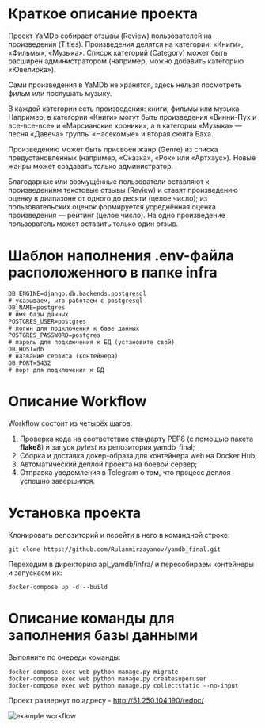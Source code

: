 # Краткое описание проекта
Проект YaMDb собирает отзывы (Review) пользователей на произведения (Titles). Произведения делятся на категории: «Книги», «Фильмы», «Музыка». Список категорий (Category) может быть расширен администратором (например, можно добавить категорию «Ювелирка»).

Сами произведения в YaMDb не хранятся, здесь нельзя посмотреть фильм или послушать музыку.

В каждой категории есть произведения: книги, фильмы или музыка. Например, в категории «Книги» могут быть произведения «Винни-Пух и все-все-все» и «Марсианские хроники», а в категории «Музыка» — песня «Давеча» группы «Насекомые» и вторая сюита Баха.

Произведению может быть присвоен жанр (Genre) из списка предустановленных (например, «Сказка», «Рок» или «Артхаус»). Новые жанры может создавать только администратор.

Благодарные или возмущённые пользователи оставляют к произведениям текстовые отзывы (Review) и ставят произведению оценку в диапазоне от одного до десяти (целое число); из пользовательских оценок формируется усреднённая оценка произведения — рейтинг (целое число). На одно произведение пользователь может оставить только один отзыв.

# Шаблон наполнения .env-файла расположенного в папке infra
```
DB_ENGINE=django.db.backends.postgresql 
# указываем, что работаем с postgresql
DB_NAME=postgres 
# имя базы данных
POSTGRES_USER=postgres 
# логин для подключения к базе данных
POSTGRES_PASSWORD=postgres 
# пароль для подключения к БД (установите свой)
DB_HOST=db 
# название сервиса (контейнера)
DB_PORT=5432 
# порт для подключения к БД
```
# Описание Workflow
Workflow состоит из четырёх шагов:
1. Проверка кода на соответствие стандарту PEP8 (с помощью пакета **flake8**) и запуск _pytest_ из репозитория yamdb_final;
2. Сборка и доставка докер-образа для контейнера web на Docker Hub;
3. Автоматический деплой проекта на боевой сервер;
4. Отправка уведомления в Telegram о том, что процесс деплоя успешно завершился.

# Установка проекта
Клонировать репозиторий и перейти в него в командной строке:
```
git clone https://github.com/Rulanmirzayanov/yamdb_final.git
```
Переходим в директорию api_yamdb/infra/ и пересобираем контейнеры и запускаем их:
```
docker-compose up -d --build
```
# Описание команды для заполнения базы данными
Выполните по очереди команды:
```
docker-compose exec web python manage.py migrate
docker-compose exec web python manage.py createsuperuser
docker-compose exec web python manage.py collectstatic --no-input
```
Проект развернут по адресу - http://51.250.104.190/redoc/

![example workflow](https://github.com/Rulanmirzayanov/yamdb_final/actions/workflows/yamdb_workflow.yml/badge.svg)
